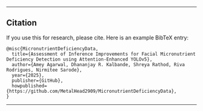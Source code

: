 ----------

## Citation
If you use this for research, please cite. Here is an example BibTeX entry:

```
@misc{MicronutrientDeficiencyData,
  title={Assessment of Inference Improvements for Facial Micronutrient Deficiency Detection using Attention-Enhanced YOLOv5},
  author={Amey Agarwal, Dhananjay R. Kalbande, Shreya Rathod, Riva Rodrigues, Nirmitee Sarode},
  year={2025},
  publisher={GitHub},
  howpublished={https://github.com/MetalHead2909/MicronutrientDeficiencyData},
}
```

----------
